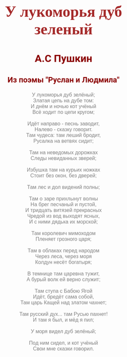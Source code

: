 <!DOCTYPE html>
<html>
<head>
    <meta http-equiv="Content-Type" content="text/html"; charset="utf-8">
    <link href="https://fonts.googleapis.com/css2?family=Roboto:ital,wght@1,300&display=swap" rel="stylesheet">
    <title>Стих</title>
</head>
<body>
<H1 style="font-family: 'Lora', cursive; color:brown; text-align:center; font-size:xxx-large;" >У лукоморья дуб зеленый</H1>
<h2 style="font-family: 'Roboto', cursive; color:darkred; text-align:center; font-size:xx-large">А.С Пушкин</h2>
<h3 style="font-family: 'Roboto', cursive; color:darkred; font-size:x-large; text-align: center;">Из поэмы "Руслан и Людмила"</h3>
<p style="text-align: center; font-family:sans-serif, cursive; font-size:medium; color:grey">
    У лукоморья дуб зелёный; <br>
    Златая цепь на дубе том: <br>
    И днём и ночью кот учёный <br>
    Всё ходит по цепи кругом; <br> 
    <br>
    Идёт направо - песнь заводит, <br>
    Налево - сказку говорит. <br>
    Там чудеса: там леший бродит, <br>
    Русалка на ветвях сидит; <br>
    <br>
    Там на неведомых дорожках <br>
    Следы невиданных зверей; <br>
    <br>
    Избушка там на курьих ножках <br>
    Стоит без окон, без дверей; <br>
    <br>
    Там лес и дол видений полны; <br>
    <br>
    Там о заре прихлынут волны <br>
    На брег песчаный и пустой, <br>
    И тридцать витязей прекрасных <br>
    Чредой из вод выходят ясных, <br>
    И с ними дядька их морской; <br>
    <br>
    Там королевич мимоходом <br>
    Пленяет грозного царя; <br>
    <br>
    Там в облаках перед народом <br>
    Через леса, через моря <br>
    Колдун несёт богатыря; <br>
    <br>
    В темнице там царевна тужит, <br>
    А бурый волк ей верно служит; <br>
    <br>
    Там ступа с Бабою Ягой <br>
    Идёт, бредёт сама собой, <br>
    Там царь Кащей над златом чахнет; <br>
    <br>
    Там русский дух... там Русью пахнет! <br>
    И там я был, и мёд я пил; <br>
    <br>
    У моря видел дуб зелёный; <br>
    <br>
    Под ним сидел, и кот учёный <br>
    Свои мне сказки говорил.
</p>
</body>
</html>
